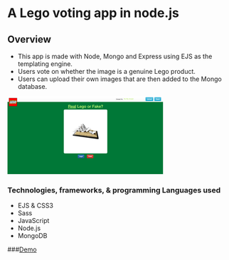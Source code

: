 # A Lego voting app in node.js

## Overview
* This app is made with Node, Mongo and Express using EJS as the templating engine.
* Users vote on whether the image is a genuine Lego product.
* Users can upload their own images that are then added to the Mongo database.

![Lego or Fake](realorfakelego.png)

### Technologies, frameworks, & programming Languages used
* EJS & CSS3
* Sass
* JavaScript
* Node.js
* MongoDB

###[Demo](http://www.danielbarranco.com/)